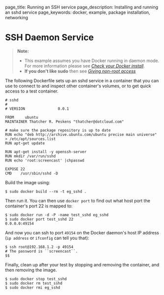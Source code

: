 page_title: Running an SSH service
page_description: Installing and running an sshd service
page_keywords: docker, example, package installation, networking

# SSH Daemon Service

> **Note:** 
> - This example assumes you have Docker running in daemon mode. For
>   more information please see [*Check your Docker
>   install*](../hello_world/#running-examples).
> - **If you don't like sudo** then see [*Giving non-root
>   access*](/installation/binaries/#dockergroup)

The following Dockerfile sets up an sshd service in a container that you
can use to connect to and inspect other container's volumes, or to get
quick access to a test container.

    # sshd
    #
    # VERSION               0.0.1

    FROM     ubuntu
    MAINTAINER Thatcher R. Peskens "thatcher@dotcloud.com"

    # make sure the package repository is up to date
    RUN echo "deb http://archive.ubuntu.com/ubuntu precise main universe" > /etc/apt/sources.list
    RUN apt-get update

    RUN apt-get install -y openssh-server
    RUN mkdir /var/run/sshd 
    RUN echo 'root:screencast' |chpasswd

    EXPOSE 22
    CMD    /usr/sbin/sshd -D

Build the image using:

    $ sudo docker build --rm -t eg_sshd .

Then run it. You can then use `docker port` to find
out what host port the container's port 22 is mapped to:

    $ sudo docker run -d -P -name test_sshd eg_sshd
    $ sudo docker port test_sshd 22
    0.0.0.0:49154

And now you can ssh to port `49154` on the Docker
daemon's host IP address (`ip address` or
`ifconfig` can tell you that):

    $ ssh root@192.168.1.2 -p 49154
    # The password is ``screencast``.
    $$

Finally, clean up after your test by stopping and removing the
container, and then removing the image.

    $ sudo docker stop test_sshd
    $ sudo docker rm test_sshd
    $ sudo docker rmi eg_sshd
